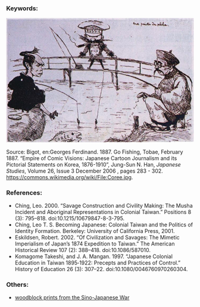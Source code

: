 ### Keywords:

![a cartoon about the Sino-Japanese War](/imgCoree.jpg)

Source: Bigot, en:Georges Ferdinand. 1887. Go Fishing, Tobae, February 1887. “Empire of Comic Visions: Japanese Cartoon Journalism and its Pictorial Statements on Korea, 1876-1910”, Jung-Sun N. Han, *Japanese Studies*, Volume 26, Issue 3 December 2006 , pages 283 - 302. https://commons.wikimedia.org/wiki/File:Coree.jpg.


### References:
* Ching, Leo. 2000. “Savage Construction and Civility Making: The Musha Incident and Aboriginal Representations in Colonial Taiwan.” Positions 8 (3): 795–818. doi:10.1215/10679847-8-3-795.
* Ching, Leo T. S. Becoming Japanese: Colonial Taiwan and the Politics of Identity Formation. Berkeley: University of California Press, 2001.
* Eskildsen, Robert. 2002. “Of Civilization and Savages: The Mimetic Imperialism of Japan’s 1874 Expedition to Taiwan.” The American Historical Review 107 (2): 388–418. doi:10.1086/587010.
* Komagome Takeshi, and J. A. Mangan. 1997. “Japanese Colonial Education in Taiwan 1895‐1922: Precepts and Practices of Control.” History of Education 26 (3): 307–22. doi:10.1080/0046760970260304.



### Others:
* [woodblock prints from the Sino-Japanese War](https://ocw.mit.edu/ans7870/21f/21f.027/throwing_off_asia_02/index.html)
